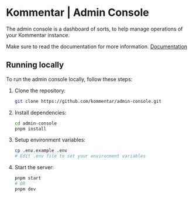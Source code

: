 # Kommentar | Admin Console

The admin console is a dashboard of sorts, to help manage operations of your Kommentar instance.

Make sure to read the documentation for more information. [Documentation](https://docs.kommentar.dev)

## Running locally

To run the admin console locally, follow these steps:

1. Clone the repository:
   ```bash
   git clone https://github.com/kommentar/admin-console.git
   ```

2. Install dependencies:
   ```bash
   cd admin-console
   pnpm install
   ```

3. Setup environment variables:
   ```bash
   cp .env.example .env
   # Edit .env file to set your environment variables
   ```

4. Start the server:
   ```bash
   pnpm start
   # OR
   pnpm dev
   ```
